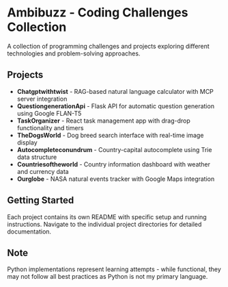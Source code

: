 # Ambibuzz - Coding Challenges Collection

A collection of programming challenges and projects exploring different technologies and problem-solving approaches.

## Projects

- **Chatgptwithtwist** - RAG-based natural language calculator with MCP server integration
- **QuestiongenerationApi** - Flask API for automatic question generation using Google FLAN-T5
- **TaskOrganizer** - React task management app with drag-drop functionality and timers
- **TheDogsWorld** - Dog breed search interface with real-time image display
- **Autocompleteconundrum** - Country-capital autocomplete using Trie data structure
- **Countriesoftheworld** - Country information dashboard with weather and currency data
- **Ourglobe** - NASA natural events tracker with Google Maps integration

## Getting Started

Each project contains its own README with specific setup and running instructions. Navigate to the individual project directories for detailed documentation.

## Note

Python implementations represent learning attempts - while functional, they may not follow all best practices as Python is not my primary language.
